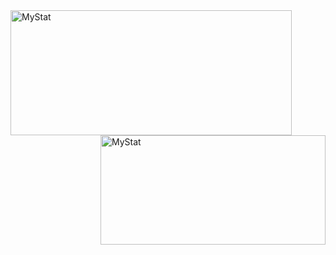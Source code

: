 <img width="450em" height="200em" align="left" alt="MyStat" src="https://github-readme-stats.vercel.app/api?username=Andreyneumyvannyi&show_icons=true&theme=blueberry">
<img width="360em" height="175em" align="right" alt="MyStat" src="https://github-readme-stats.vercel.app/api/top-langs/?username=Andreyneumyvannyi&layout=compact&langs_count=8&theme=blueberry">
